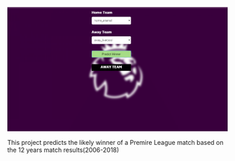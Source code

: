 ![](/model/UI.png)

This project predicts the likely winner of a Premire League match based on the 12 years match results(2006-2018) 
